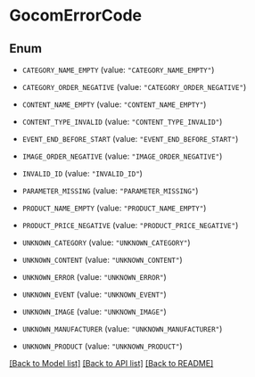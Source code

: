 # GocomErrorCode

## Enum


* `CATEGORY_NAME_EMPTY` (value: `"CATEGORY_NAME_EMPTY"`)

* `CATEGORY_ORDER_NEGATIVE` (value: `"CATEGORY_ORDER_NEGATIVE"`)

* `CONTENT_NAME_EMPTY` (value: `"CONTENT_NAME_EMPTY"`)

* `CONTENT_TYPE_INVALID` (value: `"CONTENT_TYPE_INVALID"`)

* `EVENT_END_BEFORE_START` (value: `"EVENT_END_BEFORE_START"`)

* `IMAGE_ORDER_NEGATIVE` (value: `"IMAGE_ORDER_NEGATIVE"`)

* `INVALID_ID` (value: `"INVALID_ID"`)

* `PARAMETER_MISSING` (value: `"PARAMETER_MISSING"`)

* `PRODUCT_NAME_EMPTY` (value: `"PRODUCT_NAME_EMPTY"`)

* `PRODUCT_PRICE_NEGATIVE` (value: `"PRODUCT_PRICE_NEGATIVE"`)

* `UNKNOWN_CATEGORY` (value: `"UNKNOWN_CATEGORY"`)

* `UNKNOWN_CONTENT` (value: `"UNKNOWN_CONTENT"`)

* `UNKNOWN_ERROR` (value: `"UNKNOWN_ERROR"`)

* `UNKNOWN_EVENT` (value: `"UNKNOWN_EVENT"`)

* `UNKNOWN_IMAGE` (value: `"UNKNOWN_IMAGE"`)

* `UNKNOWN_MANUFACTURER` (value: `"UNKNOWN_MANUFACTURER"`)

* `UNKNOWN_PRODUCT` (value: `"UNKNOWN_PRODUCT"`)


[[Back to Model list]](../README.md#documentation-for-models) [[Back to API list]](../README.md#documentation-for-api-endpoints) [[Back to README]](../README.md)


